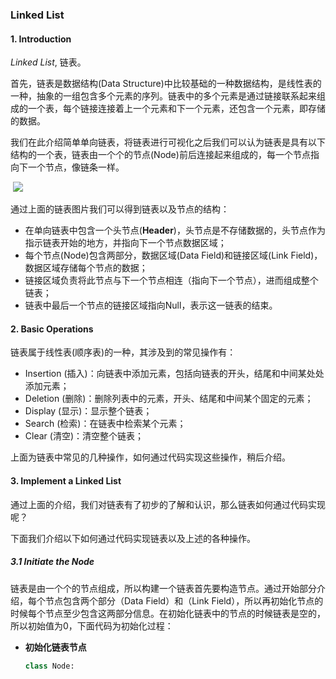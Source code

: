 ### Linked List

#### 1. Introduction

*Linked List*, 链表。

首先，链表是数据结构(Data Structure)中比较基础的一种数据结构，是线性表的一种，抽象的一组包含多个元素的序列。链表中的多个元素是通过链接联系起来组成的一个表，每个链接连接着上一个元素和下一个元素，还包含一个元素，即存储的数据。

我们在此介绍简单单向链表，将链表进行可视化之后我们可以认为链表是具有以下结构的一个表，链表由一个个的节点(Node)前后连接起来组成的，每一个节点指向下一个节点，像链条一样。

​                              ![](https://lynnlaulsl.files.wordpress.com/2016/08/linked_list.jpg)

通过上面的链表图片我们可以得到链表以及节点的结构：

* 在单向链表中包含一个头节点(**Header**)，头节点是不存储数据的，头节点作为指示链表开始的地方，并指向下一个节点数据区域；
* 每个节点(Node)包含两部分，数据区域(Data Field)和链接区域(Link Field)，数据区域存储每个节点的数据；
* 链接区域负责将此节点与下一个节点相连（指向下一个节点），进而组成整个链表；
* 链表中最后一个节点的链接区域指向Null，表示这一链表的结束。

#### 2. Basic Operations

链表属于线性表(顺序表)的一种，其涉及到的常见操作有：

- Insertion (插入)：向链表中添加元素，包括向链表的开头，结尾和中间某处处添加元素；
- Deletion (删除)：删除列表中的元素，开头、结尾和中间某个固定的元素；
- Display (显示)：显示整个链表；
- Search (检索)：在链表中检索某个元素；
- Clear (清空)：清空整个链表；


上面为链表中常见的几种操作，如何通过代码实现这些操作，稍后介绍。

#### 3. Implement a Linked List

通过上面的介绍，我们对链表有了初步的了解和认识，那么链表如何通过代码实现呢？

下面我们介绍以下如何通过代码实现链表以及上述的各种操作。

##### 3.1 Initiate the Node

链表是由一个个的节点组成，所以构建一个链表首先要构造节点。通过开始部分介绍，每个节点包含两个部分（Data Field）和（Link Field），所以再初始化节点的时候每个节点至少包含这两部分信息。在初始化链表中的节点的时候链表是空的，所以初始值为0，下面代码为初始化过程：

* **初始化链表节点**

  ```python
  class Node:
      
  ```

  ​